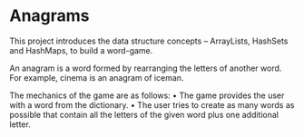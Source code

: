 # Anagrams
This project introduces the data structure concepts – ArrayLists, HashSets
and HashMaps, to build a word-game.

An anagram is a word formed by rearranging the letters of another
word. For example, cinema is an anagram of iceman.

The mechanics of the game are as follows:
• The game provides the user with a word from the dictionary.
• The user tries to create as many words as possible that contain all the
letters of the given word plus one additional letter.
